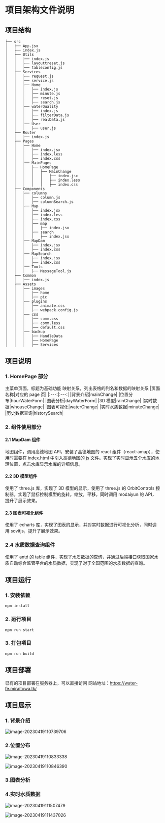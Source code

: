# 项目架构文件说明

## 项目结构

```
├── src
│   ├── App.jsx
│   ├── index.js
│   ├── Utils
│   │   ├── index.js
│   │   ├── layouttreset.js
│   │   ├── tableconfig.js
│   ├── Services
│   │   ├── request.js
│   │   ├── service.js
│   │   ├── Home
│   │   │   ├── index.js
│   │   │   ├── minute.js
│   │   │   ├── reset.js
│   │   │   ├── search.js
│   │   ├── waterQuality
│   │   │   ├── index.js
│   │   │   ├── filterData.js
│   │   │   ├── realData.js
│   │   ├── User
│   │   │   ├── user.js
│   ├── Router
│   │   ├── index.js
│   ├── Pages
│   │   ├── Home
│   │   │   ├── index.jsx
│   │   │   ├── index.less
│   │   │   ├── index.css
│   │   ├── MainPages
│   │   │   ├── HomePage
│   │   │   │   ├── MainChange
│   │   │   │   │   ├── index.jsx
│   │   │   │   │   ├── index.less
│   │   │   │   │   ├── index.css
│   ├── Components
│   │   ├── columns
│   │   │   ├── column.js
│   │   │   ├── columnSearch.js
│   │   ├── Map
│   │   │   ├── index.jsx
│   │   │   ├── index.less
│   │   │   ├── index.css
│   │   │   ├── map
│   │   │   │   ├── index.jsx
│   │   │   ├── search
│   │   │   │   ├── index.jsx
│   │   ├── MapDam
│   │   │   ├── index.jsx
│   │   │   ├── index.css
│   │   ├── MapSearch
│   │   │   ├── index.jsx
│   │   │   ├── index.css
│   │   ├── Tools
│   │   │   ├── MessageTool.js
│   ├── Common
│   │   ├── index.js
│   ├── Assets
│   │   ├── images
│   │   │   ├── home
│   │   │   ├── pic
│   │   ├── plugins
│   │   │   ├── animate.css
│   │   │   ├── webpack.config.js
│   │   ├── css
│   │   │   ├── comm.css
│   │   │   ├── comm.less
│   │   │   ├── default.css
│   │   ├── backup
│   │   │   ├── HandleData
│   │   │   ├── HomePage
│   │   │   ├── Services

```

## 项目说明

### 1. HomePage 部分

主菜单页面，标题为基础功能
映射关系，列出表格的列名和数据的映射关系
|页面名称|对应的 page 页|
|:---:|:---:|
|背景介绍|mainChange|
|位置分布|hourWaterForm|
|图表分析|dayWaterForm|
|3D 模型|rainChange|
|实时数据|whouseChange|
|图表可视化|waterChange|
|实时水质数据|minuteChange|
|历史数据查询|historySearch|

### 2. 组件使用部分

#### 2.1 MapDam 组件

地图组件，调用高德地图 API，安装了高德地图的 react 组件（react-amap），使用时需要在 index.html 中引入高德地图的 js 文件。实现了实时显示五个水库的地理位置，点击水库显示水库的详细信息。

#### 2.2 3D 模型组件

使用了 three.js 库，实现了 3D 模型的显示，使用了 three.js 的 OrbitControls 控制器，实现了鼠标控制模型的旋转，缩放，平移。同时调用 modaiyun 的 API，提升了展示效果。

#### 2.3 图表可视化组件

使用了 echarts 库，实现了图表的显示，并对实时数据进行可视化分析，同时调用 sovitjs，提升了展示效果。

### 2.4 水质数据查询组件

使用了 antd 的 table 组件，实现了水质数据的查询，并通过后端接口获取国家水质自动综合监管平台的水质数据，实现了对于全国范围的水质数据的查询。

## 项目运行

### 1. 安装依赖

```
npm install
```

### 2. 运行项目

```
npm run start
```

### 3. 打包项目

```
npm run build
```

## 项目部署

已有的项目部署在服务器上，可以直接访问
网站地址：<https://water-fe.miraitowa.tk/>

## 项目展示

### 1. 背景介绍

![image-20230419110739706](./assets/image-20230419110739706.png)

### 2.位置分布

![image-20230419110833338](./assets/image-20230419110833338.png)

![image-20230419110846390](./assets/image-20230419110846390.png)

### 3.图表分析

### 4.实时水质数据

![image-20230419111507479](./assets/image-20230419111507479.png)

![image-20230419111437026](./assets/image-20230419111437026.png)

